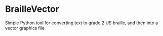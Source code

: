 # BrailleVector
Simple Python tool for converting text to grade 2 US braille, and then into a vector graphics file
